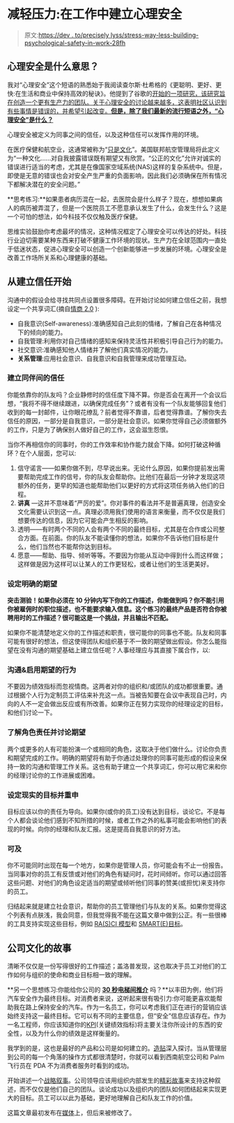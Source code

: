 # 减轻压力:在工作中建立心理安全

> 原文:[https://dev . to/precisely lyss/stress-way-less-building-psychological-safety-in-work-28fh](https://dev.to/preciselyalyss/stress-way-less-building-psychological-safety-at-work-28fh)

## [](#what-does-psychological-safety-mean)心理安全是什么意思？

我对“心理安全”这个短语的熟悉始于我阅读查尔斯·杜希格的《更聪明、更好、更快:在生活和商业中保持高效的秘诀》。他提到了谷歌的[开始的一项研究，该研究旨在创造一个更有生产力的团队。关于心理安全的讨论越来越多，这表明社区认识到有些事情是错误的，并希望引起改变。**但是，除了我们最新的流行短语之外，“心理安全”是什么？**](https://rework.withgoogle.com/blog/how-to-foster-psychological-safety/)

心理安全被定义为同事之间的信任，以及这种信任可以发挥作用的环境。

在医疗保健和航空业，这通常被称为“[只是文化](https://www.faa.gov/about/initiatives/cp/)”。美国联邦航空管理局将此定义为“一种文化……对自我披露错误既有期望又有欣赏。“公正的文化”允许对诚实的错误进行适当的考虑，尤其是在像国家空域系统(NAS)这样的复杂系统中。但是，即使是无意的错误也会对安全产生严重的负面影响，因此我们必须确保在所有情况下都解决潜在的安全问题。”

**思考练习:**如果患者病历混在一起，去医院会是什么样子？现在，想想如果病人的病历被弄混了，但是一个医院员工不愿意承认发生了什么，会发生什么？这是一个可怕的想法，如今科技不仅仅触及医疗保健。

思维实验鼓励你考虑最坏的情况，这种情况框定了心理安全可以传达的好处。科技行业迫切需要某种东西来打破不健康工作环境的现状。生产力在全球范围内一直处于低迷状态，促进心理安全可以创造一个创新能够进一步发展的环境。心理安全是改善工作场所关系和心理健康的基础。

## [](#start-with-building-trust)从建立信任开始

沟通中的假设会给寻找共同点设置很多障碍。在开始讨论如何建立信任之前，我想设定一个共享词汇(摘自[情商 2.0](http://www.talentsmart.com/products/emotional-intelligence-2.0/) ):

*   自我意识(Self-awareness):准确感知自己此刻的情绪，了解自己在各种情况下的倾向的能力。
*   自我管理:利用你对自己情绪的感知来保持灵活性并积极引导自己行为的能力。
*   社交意识:准确感知他人情绪并了解他们真实情况的能力。
*   **关系管理**:应用社会意识、自我意识和自我管理来成功管理互动。

### [](#establishing-trust-among-peers)建立同伴间的信任

你能依靠你的队友吗？企业静修时的信任度下降不算。你是否会在离开一个会议后想，“我将不得不继续跟进，以确保完成任务”？或者有没有一个队友能够回复他们收到的每一封邮件，让你眼花缭乱？前者觉得不靠谱，后者觉得靠谱。了解你失去信任的原因，一部分是自我意识，一部分是社会意识。如果你觉得自己必须做额外的工作，只是为了确保别人做好自己的工作，这会滋生怨恨。

当你不再相信你的同事时，你的工作效率和协作能力就会下降。如何打破这种循环？在个人层面，您可以:

1.  信守诺言——如果你做不到，尽早说出来。无论什么原因，如果你提前发出需要帮助完成工作的信号，你的队友会帮助你。比他们在最后一分钟才发现这项额外的任务，更早的知道也能帮助他们以更好的方式将这项任务纳入他们的日程。
2.  **讲真** —这并不意味着“严厉的爱”。你对事件的看法并不是普遍真理，创造安全文化需要认识到这一点。真理必须用我们使用的语言来衡量，而不仅仅是我们想要传达的信息，因为它可能会产生相反的影响。
3.  透明——有时两个不同的人会有两个不同的最终目标，尤其是在合作或公司整合方面。在前面。你的队友不能读懂你的想法，如果你不告诉他们目标是什么，他们当然也不能帮你达到目标。
4.  愿意——帮助、指导、倾听等等。不要因为你能从互动中得到什么而这样做；这样做是因为这样可以让某人的工作更轻松，或者让他们的生活更美好。

### [](#setting-clear-expectations)设定明确的期望

**突击测验！如果你必须在 10 分钟内写下你的工作描述，你能做到吗？你不能引用你被雇佣时的职位描述，也不能要求输入信息。这个练习的最终产品是否符合你被聘用时的工作描述？很可能这是一个挑战，并且输出不匹配。**

如果你不能清楚地定义你的工作描述和职责，很可能你的同事也不能。队友和同事可能有很好的想法，但这使得团队和组织基于不一致的期望做出假设。你怎么能指望在没有沟通的期望基础上建立信任呢？人事经理应与其直接下属合作，以:

### [](#communicate-amp-enable-desired-behaviors)沟通&启用期望的行为

不要因为绩效指标而忽视情商。这两者对你的组织和/或团队的成功都很重要。通过根据个人行为定制员工评估来补充这一点。当被告知要在会议中表现自己时，内向的人不一定会做出反应或有所改善。如果你正在努力实现你的经理设定的目标，和他们讨论一下。

### [](#understand-role-accountability-and-discuss-expectations)了解角色责任并讨论期望

两个或更多的人有可能扮演一个或相同的角色，这取决于他们做什么。讨论你负责和期望完成的工作。明确的期望将有助于你通过处理你的同事可能形成的假设来保持一致的沟通和管理工作关系。这也有助于建立一个共享词汇，你可以用它来和你的经理讨论你的工作进展或困难。

### [](#set-realistic-goals-and-reasses)设定现实的目标并重申

目标应该以你的责任为导向。如果你(或你的员工)没有达到目标，谈论它。不是每个人都会谈论他们感到不知所措的时候，或者工作之外的私事可能会影响他们的表现的时候。向你的经理和队友汇报。这是提高自我意识的好方法。

### [](#be-accessible)可及

你不可能同时出现在每一个地方，如果你是管理人员，你可能会有不止一份报告。当同事对你的员工有反馈或对他们的角色有疑问时，花时间倾听。你可以通过回答这些问题、对他们的角色设定适当的期望或倾听他们同事的赞美(或担忧)来支持你的员工。

归结起来就是建立社会意识，帮助你的员工管理他们与队友的关系。如果你觉得这个列表有点肤浅，我会同意，但我觉得我不能在这篇文章中做到公正。有一些很棒的工具支持实现这些目标，例如 [RA(S)CI 模型](https://www.praxisframework.org/library/responsibility-assignment-matrix)和 [SMART(E)目标](http://hrweb.mit.edu/performance-development/goal-setting-developmental-planning/smart-goals)。

## [](#the-story-of-company-culture)公司文化的故事

清晰不仅仅是一份写得很好的工作描述；盖洛普发现，这也取决于员工对他们的工作如何与组织的使命和商业目标相一致的理解。

**另一个思想练习:你能给你公司的 [**30 秒电梯间推介**](http://sfp.ucdavis.edu/files/163926.pdf) 吗？**以丰田为例，他们将汽车安全作为最终目标。对消费者来说，这听起来很有吸引力:你可能更喜欢能帮助我在路上保持安全的汽车。作为一名员工，你可以考虑我们正在进行的营销应该始终支持这一最终目标。它可以有不同的主要信息，但“安全”信息应该存在。作为一名工程师，你应该知道你的[KPI](https://www.wikiwand.com/en/Performance_indicator)(关键绩效指标)将主要关注你所设计的东西的安全性，以及为什么你的绩效是这样衡量的。

我学到的是，这也是最好的产品和公司是如何建立的。[造贴](https://www.goodreads.com/book/show/69242.Made_to_Stick)深入探讨。当从管理层到公司的每一个角落的操作方式都很清楚时，你就可以看到西南航空公司和 Palm 飞行员在 PDA 不为消费者服务时看到的成功。

开始讲述一个[战略叙事](https://hbr.org/2016/03/how-to-build-a-strategic-narrative)。公司领导应该用组织内部发生的[精彩故事](https://gothamculture.com/2015/02/26/great-leaders-must-tell-better-stories/)来支持这种叙述，而不仅仅是他们自己的团队。谈论成功以及组织内的团队如何团结起来实现更大的目标。员工可以以此为基础，更好地理解自己和队友工作的价值。

这篇文章最初发布在[媒体](https://medium.com/@Alyss/creating-psychological-safety-part-1-ac9aa733fa9b)上，但后来被修改了。